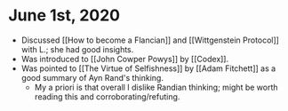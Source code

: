 # June 1st, 2020
- Discussed [[How to become a Flancian]] and [[Wittgenstein Protocol]] with L.; she had good insights.
- Was introduced to [[John Cowper Powys]] by [[Codex]].
- Was pointed to [[The Virtue of Selfishness]] by [[Adam Fitchett]] as a good summary of Ayn Rand's thinking.
    - My a priori is that overall I dislike Randian thinking; might be worth reading this and corroborating/refuting.
